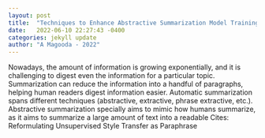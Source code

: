 ```yaml
---
layout: post
title:  "Techniques to Enhance Abstractive Summarization Model Training for Low Resource Domains"
date:   2022-06-10 22:27:43 -0400
categories: jekyll update
author: "A Magooda - 2022"
---
```

Nowadays, the amount of information is growing exponentially, and it is challenging to digest even the information for a particular topic. Summarization can reduce the information into a handful of paragraphs, helping human readers digest information easier. Automatic summarization spans different techniques (abstractive, extractive, phrase extractive, etc.). Abstractive summarization specially aims to mimic how humans summarize, as it aims to summarize a large amount of text into a readable  Cites: Reformulating Unsupervised Style Transfer as Paraphrase